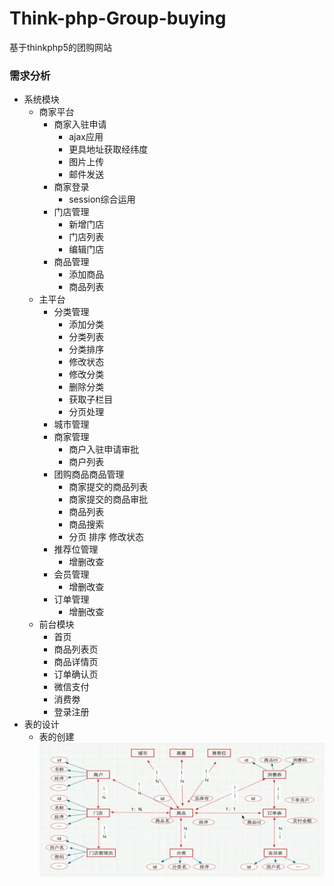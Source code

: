 # Think-php-Group-buying
基于thinkphp5的团购网站

### 需求分析
- 系统模块
    - 商家平台
        - 商家入驻申请 
            - ajax应用
            - 更具地址获取经纬度
            - 图片上传
            - 邮件发送
        - 商家登录
            - session综合运用
        - 门店管理
            - 新增门店
            - 门店列表
            - 编辑门店
        - 商品管理
            - 添加商品
            - 商品列表            
    - 主平台
        - 分类管理
            - 添加分类
            - 分类列表
            - 分类排序
            - 修改状态
            - 修改分类
            - 删除分类
            - 获取子栏目
            - 分页处理
        - 城市管理
        - 商家管理
            - 商户入驻申请审批
            - 商户列表
        - 团购商品商品管理
            - 商家提交的商品列表
            - 商家提交的商品审批
            - 商品列表
            - 商品搜索
            - 分页 排序 修改状态
        - 推荐位管理
            - 增删改查
        - 会员管理
            - 增删改查
        - 订单管理
            - 增删改查
    - 前台模块
        - 首页
        - 商品列表页
        - 商品详情页
        - 订单确认页
        - 微信支付
        - 消费劵
        - 登录注册
- 表的设计
    - 表的创建
    ![表的设计](./README/IMG/database1.png)        
    
    
        